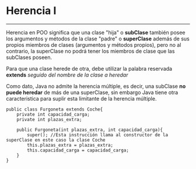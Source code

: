 # Herencia I

---

Herencia en POO significa que una clase "hija" o **subClase** también posee los argumentos y métodos de la clase "padre" o **superClase** además de sus propios miembros de clases (argumentos y métodos propios), pero no al contrario, la superClase no podrá tener los miembros de clase que las subClases poseen.

Para que una clase herede de otra, debe utilizar la palabra reservada **extends** *seguido del nombre de la clase a heredar*

Como dato, Java no admite la herencia múltiple, es decir, una subClase **no puede heredar** de más de una superClase, sin embargo Java tiene otra caracteristica para suplir esta limitante de la herencia múltiple.

    public class Furgoneta extends Coche{
        private int capacidad_carga;
        private int plazas_extra;

        public Furgoneta(int plazas_extra, int capacidad_carga){
            super(); //Esta instrucción llama al constructor de la superClase en este caso la clase Coche
            this.plazas_extra = plazas_extra;
            this.capacidad_carga = capacidad_carga;
        }
    }
